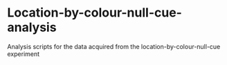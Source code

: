 # Location-by-colour-null-cue-analysis
 Analysis scripts for the data acquired from the location-by-colour-null-cue experiment 
